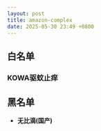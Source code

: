 ```yaml
---
layout: post
title: amazon-complex
date: 2025-05-30 23:49 +0800
---
```


## 白名单

### KOWA驱蚊止痒

## 黑名单

- **无比滴(国产)**